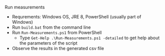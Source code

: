 Run measurements
* Requrements: Windows OS, JRE 8, PowerShell (usually part of Windows)
* Run `build.bat` from the command line
* Run `Run-Measurements.ps1` from PowerShell
  * Type `Get-Help .\Run-Measurements.ps1 -detailed` to get help about the parameters of the script
* Observe the results in the generated csv file